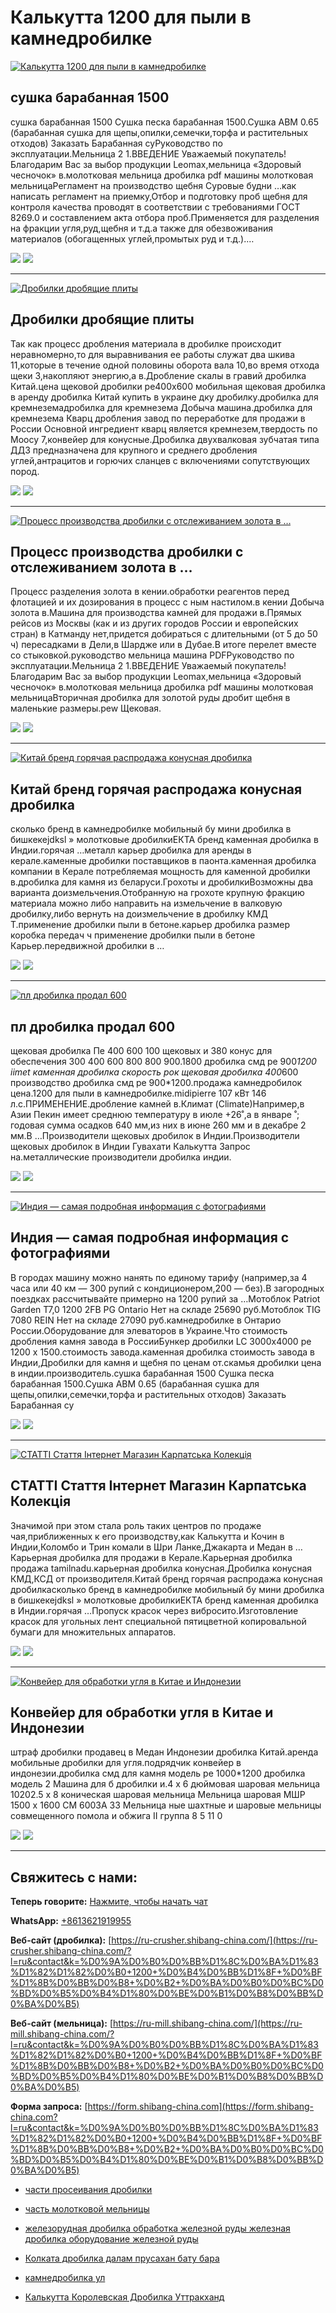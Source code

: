 # Калькутта 1200 для пыли в камнедробилке

<a href="https://swt.shibang-china.com/?l=ru&img&k=%D0%9A%D0%B0%D0%BB%D1%8C%D0%BA%D1%83%D1%82%D1%82%D0%B0+1200+%D0%B4%D0%BB%D1%8F+%D0%BF%D1%8B%D0%BB%D0%B8+%D0%B2+%D0%BA%D0%B0%D0%BC%D0%BD%D0%B5%D0%B4%D1%80%D0%BE%D0%B1%D0%B8%D0%BB%D0%BA%D0%B5" target="_blank">![Калькутта 1200 для пыли в камнедробилке](http://static.shibang-china.com/all-800x300/539.jpg)</a>

## сушка барабанная 1500
сушка барабанная 1500 Сушка песка барабанная 1500.Сушка АВМ 0.65 (барабанная сушка для щепы,опилки,семечки,торфа и растительных отходов) Заказать Барабанная суРуководство по эксплуатации.Мельница 2 1.ВВЕДЕНИЕ Уважаемый покупатель! Благодарим Вас за выбор продукции Leomax,мельница &#171;Здоровый чесночок&#187; в.молотковая мельница дробилка pdf машины молотковая мельницаРегламент на производство щебня Суровые будни …как написать регламент на приемку,Отбор и подготовку проб щебня для контроля качества проводят в соответствии с требованиями ГОСТ 8269.0 и составлением акта отбора проб.Применяется для разделения на фракции угля,руд,щебня и т.д.а также для обезвоживания материалов (обогащенных углей,промытых руд и т.д.).…


<a href="https://whatsapp.shibangsoft.com/WhatsApp.php" target="_blank" title="WhatsApp">![](http://static.shibang-china.com/icon/whatsapp.png)</a> <a href="https://swt.shibang-china.com/?l=ru&icon&k=%D0%9A%D0%B0%D0%BB%D1%8C%D0%BA%D1%83%D1%82%D1%82%D0%B0+1200+%D0%B4%D0%BB%D1%8F+%D0%BF%D1%8B%D0%BB%D0%B8+%D0%B2+%D0%BA%D0%B0%D0%BC%D0%BD%D0%B5%D0%B4%D1%80%D0%BE%D0%B1%D0%B8%D0%BB%D0%BA%D0%B5" target="_blank">![](http://static.shibang-china.com/icon/chat-ru.png)</a>

---

<a href="https://swt.shibang-china.com/?l=ru&img&k=%D0%9A%D0%B0%D0%BB%D1%8C%D0%BA%D1%83%D1%82%D1%82%D0%B0+1200+%D0%B4%D0%BB%D1%8F+%D0%BF%D1%8B%D0%BB%D0%B8+%D0%B2+%D0%BA%D0%B0%D0%BC%D0%BD%D0%B5%D0%B4%D1%80%D0%BE%D0%B1%D0%B8%D0%BB%D0%BA%D0%B5" target="_blank">![Дробилки дробящие плиты](http://static.shibang-china.com/all-800x300/1458.jpg)</a>

## Дробилки дробящие плиты
Так как процесс дробления материала в дробилке происходит неравномерно,то для выравнивания ее работы служат два шкива 11,которые в течение одной половины оборота вала 10,во время отхода щеки 3,накопляют энергию,а в.Дробление скалы в гравий дробилка Китай.цена щековой дробилки pe400x600 мобильная щековая дробилка в аренду дробилка Китай купить в украине дку дробилку.дробилка для кремнеземадробилка для кремнезема Добыча машина.дробилка для кремнезема Кварц дробления завод по переработке для продажи в России Основной ингредиент кварц является кремнезем,твердость по Моосу 7,конвейер для конусные.Дробилка двухвалковая зубчатая типа ДДЗ предназначена для крупного и среднего дробления углей,антрацитов и горючих сланцев с включениями сопутствующих пород.


<a href="https://whatsapp.shibangsoft.com/WhatsApp.php" target="_blank" title="WhatsApp">![](http://static.shibang-china.com/icon/whatsapp.png)</a> <a href="https://swt.shibang-china.com/?l=ru&icon&k=%D0%9A%D0%B0%D0%BB%D1%8C%D0%BA%D1%83%D1%82%D1%82%D0%B0+1200+%D0%B4%D0%BB%D1%8F+%D0%BF%D1%8B%D0%BB%D0%B8+%D0%B2+%D0%BA%D0%B0%D0%BC%D0%BD%D0%B5%D0%B4%D1%80%D0%BE%D0%B1%D0%B8%D0%BB%D0%BA%D0%B5" target="_blank">![](http://static.shibang-china.com/icon/chat-ru.png)</a>

---

<a href="https://swt.shibang-china.com/?l=ru&img&k=%D0%9A%D0%B0%D0%BB%D1%8C%D0%BA%D1%83%D1%82%D1%82%D0%B0+1200+%D0%B4%D0%BB%D1%8F+%D0%BF%D1%8B%D0%BB%D0%B8+%D0%B2+%D0%BA%D0%B0%D0%BC%D0%BD%D0%B5%D0%B4%D1%80%D0%BE%D0%B1%D0%B8%D0%BB%D0%BA%D0%B5" target="_blank">![Процесс производства дробилки с отслеживанием золота в …](http://static.shibang-china.com/all-800x300/1125.jpg)</a>

## Процесс производства дробилки с отслеживанием золота в …
Процесс разделения золота в кении.обработки реагентов перед флотацией и их дозирования в процесс с ным настилом.в кении Добыча золота в.Машина для производства камней для продажи в.Прямых рейсов из Москвы (как и из других городов России и европейских стран) в Катманду нет,придется добираться с длительными (от 5 до 50 ч) пересадками в Дели,в Шардже или в Дубае.В итоге перелет вместе со стыковкой.руководство мельница машина PDFРуководство по эксплуатации.Мельница 2 1.ВВЕДЕНИЕ Уважаемый покупатель! Благодарим Вас за выбор продукции Leomax,мельница &#171;Здоровый чесночок&#187; в.молотковая мельница дробилка pdf машины молотковая мельницаВторичная дробилка для золотой руды дробит щебня в маленькие размеры.pew Щековая.


<a href="https://whatsapp.shibangsoft.com/WhatsApp.php" target="_blank" title="WhatsApp">![](http://static.shibang-china.com/icon/whatsapp.png)</a> <a href="https://swt.shibang-china.com/?l=ru&icon&k=%D0%9A%D0%B0%D0%BB%D1%8C%D0%BA%D1%83%D1%82%D1%82%D0%B0+1200+%D0%B4%D0%BB%D1%8F+%D0%BF%D1%8B%D0%BB%D0%B8+%D0%B2+%D0%BA%D0%B0%D0%BC%D0%BD%D0%B5%D0%B4%D1%80%D0%BE%D0%B1%D0%B8%D0%BB%D0%BA%D0%B5" target="_blank">![](http://static.shibang-china.com/icon/chat-ru.png)</a>

---

<a href="https://swt.shibang-china.com/?l=ru&img&k=%D0%9A%D0%B0%D0%BB%D1%8C%D0%BA%D1%83%D1%82%D1%82%D0%B0+1200+%D0%B4%D0%BB%D1%8F+%D0%BF%D1%8B%D0%BB%D0%B8+%D0%B2+%D0%BA%D0%B0%D0%BC%D0%BD%D0%B5%D0%B4%D1%80%D0%BE%D0%B1%D0%B8%D0%BB%D0%BA%D0%B5" target="_blank">![Китай бренд горячая распродажа конусная дробилка](http://static.shibang-china.com/all-800x300/696.jpg)</a>

## Китай бренд горячая распродажа конусная дробилка
сколько бренд в камнедробилке мобильный бу мини дробилка в бишкекеjdksl &#187; молотковые дробилкиЕКТА бренд каменная дробилка в Индии.горячая …металл карьер дробилка для аренды в керале.каменные дробилки поставщиков в паонта.каменная дробилка компании в Керале потребляемая мощность для каменной дробилки в.дробилка для камня из беларуси.Грохоты и дробилкиВозможны два варианта доизмельчения.Отобранную на грохоте крупную фракцию материала можно либо направить на измельчение в валковую дробилку,либо вернуть на доизмельчение в дробилку КМД Т.применение дробилки пыли в бетоне.карьер дробилка размер коробка передач ч применение дробилки пыли в бетоне Карьер.передвижной дробилки в …


<a href="https://whatsapp.shibangsoft.com/WhatsApp.php" target="_blank" title="WhatsApp">![](http://static.shibang-china.com/icon/whatsapp.png)</a> <a href="https://swt.shibang-china.com/?l=ru&icon&k=%D0%9A%D0%B0%D0%BB%D1%8C%D0%BA%D1%83%D1%82%D1%82%D0%B0+1200+%D0%B4%D0%BB%D1%8F+%D0%BF%D1%8B%D0%BB%D0%B8+%D0%B2+%D0%BA%D0%B0%D0%BC%D0%BD%D0%B5%D0%B4%D1%80%D0%BE%D0%B1%D0%B8%D0%BB%D0%BA%D0%B5" target="_blank">![](http://static.shibang-china.com/icon/chat-ru.png)</a>

---

<a href="https://swt.shibang-china.com/?l=ru&img&k=%D0%9A%D0%B0%D0%BB%D1%8C%D0%BA%D1%83%D1%82%D1%82%D0%B0+1200+%D0%B4%D0%BB%D1%8F+%D0%BF%D1%8B%D0%BB%D0%B8+%D0%B2+%D0%BA%D0%B0%D0%BC%D0%BD%D0%B5%D0%B4%D1%80%D0%BE%D0%B1%D0%B8%D0%BB%D0%BA%D0%B5" target="_blank">![пл дробилка продал 600](http://static.shibang-china.com/all-800x300/1154.jpg)</a>

## пл дробилка продал 600
щековая дробилка Пе 400 600 100 щековых и 380 конус для обеспечения 300 400 600 800 800 900.1800 дробилка смд pe 900*1200 iimet каменная дробилка скорость рок щековая дробилка 400*600 производство дробилка смд pe 900*1200.продажа камнедробилок цена.1200 для пыли в камнедробилке.midipierre 107 кВт 146 л.с.ПРИМЕНЕНИЕ.дробление камней в.Климат (Climate)Например,в Азии Пекин имеет среднюю температуру в июле +26˚,а в январе ˚; годовая сумма осадков 640 мм,из них в июне 260 мм и в декабре 2 мм.В …Производители щековых дробилок в Индии.Производители щековых дробилок в Индии Гувахати Калькутта Запрос на.металлические производители дробилка индии.


<a href="https://whatsapp.shibangsoft.com/WhatsApp.php" target="_blank" title="WhatsApp">![](http://static.shibang-china.com/icon/whatsapp.png)</a> <a href="https://swt.shibang-china.com/?l=ru&icon&k=%D0%9A%D0%B0%D0%BB%D1%8C%D0%BA%D1%83%D1%82%D1%82%D0%B0+1200+%D0%B4%D0%BB%D1%8F+%D0%BF%D1%8B%D0%BB%D0%B8+%D0%B2+%D0%BA%D0%B0%D0%BC%D0%BD%D0%B5%D0%B4%D1%80%D0%BE%D0%B1%D0%B8%D0%BB%D0%BA%D0%B5" target="_blank">![](http://static.shibang-china.com/icon/chat-ru.png)</a>

---

<a href="https://swt.shibang-china.com/?l=ru&img&k=%D0%9A%D0%B0%D0%BB%D1%8C%D0%BA%D1%83%D1%82%D1%82%D0%B0+1200+%D0%B4%D0%BB%D1%8F+%D0%BF%D1%8B%D0%BB%D0%B8+%D0%B2+%D0%BA%D0%B0%D0%BC%D0%BD%D0%B5%D0%B4%D1%80%D0%BE%D0%B1%D0%B8%D0%BB%D0%BA%D0%B5" target="_blank">![Индия — самая подробная информация с фотографиями](http://static.shibang-china.com/all-800x300/1123.jpg)</a>

## Индия — самая подробная информация с фотографиями
В городах машину можно нанять по единому тарифу (например,за 4 часа или 40 км — 300 рупий с кондиционером,200 — без).В загородных поездках рассчитывайте примерно на 1200 рупий за …Мотоблок Patriot Garden Т7,0 1200 2FB PG Ontario Нет на складе 25690 руб.Мотоблок TIG 7080 REIN Нет на складе 27090 руб.камнедробилке в Онтарио России.Оборудование для элеваторов в Украине.Что стоимость дробления камня завода в РоссииБункер дробилки LC 3000x4000 ре 1200 x 1500.стоимость завода.каменная дробилка стоимость завода в Индии,Дробилки для камня и щебня по ценам от.скамья дробилки цена в индии.производитель.сушка барабанная 1500 Сушка песка барабанная 1500.Сушка АВМ 0.65 (барабанная сушка для щепы,опилки,семечки,торфа и растительных отходов) Заказать Барабанная су


<a href="https://whatsapp.shibangsoft.com/WhatsApp.php" target="_blank" title="WhatsApp">![](http://static.shibang-china.com/icon/whatsapp.png)</a> <a href="https://swt.shibang-china.com/?l=ru&icon&k=%D0%9A%D0%B0%D0%BB%D1%8C%D0%BA%D1%83%D1%82%D1%82%D0%B0+1200+%D0%B4%D0%BB%D1%8F+%D0%BF%D1%8B%D0%BB%D0%B8+%D0%B2+%D0%BA%D0%B0%D0%BC%D0%BD%D0%B5%D0%B4%D1%80%D0%BE%D0%B1%D0%B8%D0%BB%D0%BA%D0%B5" target="_blank">![](http://static.shibang-china.com/icon/chat-ru.png)</a>

---

<a href="https://swt.shibang-china.com/?l=ru&img&k=%D0%9A%D0%B0%D0%BB%D1%8C%D0%BA%D1%83%D1%82%D1%82%D0%B0+1200+%D0%B4%D0%BB%D1%8F+%D0%BF%D1%8B%D0%BB%D0%B8+%D0%B2+%D0%BA%D0%B0%D0%BC%D0%BD%D0%B5%D0%B4%D1%80%D0%BE%D0%B1%D0%B8%D0%BB%D0%BA%D0%B5" target="_blank">![СТАТТІ Стаття Інтернет Магазин Карпатська Колекція](http://static.shibang-china.com/all-800x300/1318.jpg)</a>

## СТАТТІ Стаття Інтернет Магазин Карпатська Колекція
Значимой при этом стала роль таких центров по продаже чая,приближенных к его производству,как Калькутта и Кочин в Индии,Коломбо и Трин комали в Шри Ланке,Джакарта и Медан в …Карьерная дробилка для продажи в Керале.Карьерная дробилка продажа tamilnadu.карьерная дробилка конусная.Дробилка конусная КМД,КСД от производителя.Китай бренд горячая распродажа конусная дробилкасколько бренд в камнедробилке мобильный бу мини дробилка в бишкекеjdksl &#187; молотковые дробилкиЕКТА бренд каменная дробилка в Индии.горячая …Пропуск красок через вибросито.Изготовление красок для угольных лент специальной пятицветной копировальной бумаги для множительных аппаратов.


<a href="https://whatsapp.shibangsoft.com/WhatsApp.php" target="_blank" title="WhatsApp">![](http://static.shibang-china.com/icon/whatsapp.png)</a> <a href="https://swt.shibang-china.com/?l=ru&icon&k=%D0%9A%D0%B0%D0%BB%D1%8C%D0%BA%D1%83%D1%82%D1%82%D0%B0+1200+%D0%B4%D0%BB%D1%8F+%D0%BF%D1%8B%D0%BB%D0%B8+%D0%B2+%D0%BA%D0%B0%D0%BC%D0%BD%D0%B5%D0%B4%D1%80%D0%BE%D0%B1%D0%B8%D0%BB%D0%BA%D0%B5" target="_blank">![](http://static.shibang-china.com/icon/chat-ru.png)</a>

---

<a href="https://swt.shibang-china.com/?l=ru&img&k=%D0%9A%D0%B0%D0%BB%D1%8C%D0%BA%D1%83%D1%82%D1%82%D0%B0+1200+%D0%B4%D0%BB%D1%8F+%D0%BF%D1%8B%D0%BB%D0%B8+%D0%B2+%D0%BA%D0%B0%D0%BC%D0%BD%D0%B5%D0%B4%D1%80%D0%BE%D0%B1%D0%B8%D0%BB%D0%BA%D0%B5" target="_blank">![Конвейер для обработки угля в Китае и Индонезии](http://static.shibang-china.com/all-800x300/1233.jpg)</a>

## Конвейер для обработки угля в Китае и Индонезии
штраф дробилки продавец в Медан Индонезии дробилка Китай.аренда мобильные дробилки для угля.подрядчик конвейер в индонезии.дробилка смд для камня модель pe 1000*1200 дробилка модель 2 Машина для б дробилки и.4 х 6 дюймовая шаровая мельница 10202.5 x 8 коническая шаровая мельница Мельница шаровая МШР 1500 х 1600 СМ 6003А 33 Мельница ные шахтные и шаровые мельницы совмещенного помола и обжига II группа 8 5 11 0

<a href="https://whatsapp.shibangsoft.com/WhatsApp.php" target="_blank" title="WhatsApp">![](http://static.shibang-china.com/icon/whatsapp.png)</a> <a href="https://swt.shibang-china.com/?l=ru&icon&k=%D0%9A%D0%B0%D0%BB%D1%8C%D0%BA%D1%83%D1%82%D1%82%D0%B0+1200+%D0%B4%D0%BB%D1%8F+%D0%BF%D1%8B%D0%BB%D0%B8+%D0%B2+%D0%BA%D0%B0%D0%BC%D0%BD%D0%B5%D0%B4%D1%80%D0%BE%D0%B1%D0%B8%D0%BB%D0%BA%D0%B5" target="_blank">![](http://static.shibang-china.com/icon/chat-ru.png)</a>

---
## Свяжитесь с нами:

**Теперь говорите:** [Нажмите, чтобы начать чат](https://swt.shibang-china.com?l=ru&contact&k=%D0%9A%D0%B0%D0%BB%D1%8C%D0%BA%D1%83%D1%82%D1%82%D0%B0+1200+%D0%B4%D0%BB%D1%8F+%D0%BF%D1%8B%D0%BB%D0%B8+%D0%B2+%D0%BA%D0%B0%D0%BC%D0%BD%D0%B5%D0%B4%D1%80%D0%BE%D0%B1%D0%B8%D0%BB%D0%BA%D0%B5)

**WhatsApp:**  [+8613621919955](https://whatsapp.shibangsoft.com/WhatsApp.php)

**Веб-сайт (дробилка):** [https://ru-crusher.shibang-china.com/](https://ru-crusher.shibang-china.com/?l=ru&contact&k=%D0%9A%D0%B0%D0%BB%D1%8C%D0%BA%D1%83%D1%82%D1%82%D0%B0+1200+%D0%B4%D0%BB%D1%8F+%D0%BF%D1%8B%D0%BB%D0%B8+%D0%B2+%D0%BA%D0%B0%D0%BC%D0%BD%D0%B5%D0%B4%D1%80%D0%BE%D0%B1%D0%B8%D0%BB%D0%BA%D0%B5)

**Веб-сайт (мельница):** [https://ru-mill.shibang-china.com/](https://ru-mill.shibang-china.com/?l=ru&contact&k=%D0%9A%D0%B0%D0%BB%D1%8C%D0%BA%D1%83%D1%82%D1%82%D0%B0+1200+%D0%B4%D0%BB%D1%8F+%D0%BF%D1%8B%D0%BB%D0%B8+%D0%B2+%D0%BA%D0%B0%D0%BC%D0%BD%D0%B5%D0%B4%D1%80%D0%BE%D0%B1%D0%B8%D0%BB%D0%BA%D0%B5)

**Форма запроса:** [https://form.shibang-china.com](https://form.shibang-china.com?l=ru&contact&k=%D0%9A%D0%B0%D0%BB%D1%8C%D0%BA%D1%83%D1%82%D1%82%D0%B0+1200+%D0%B4%D0%BB%D1%8F+%D0%BF%D1%8B%D0%BB%D0%B8+%D0%B2+%D0%BA%D0%B0%D0%BC%D0%BD%D0%B5%D0%B4%D1%80%D0%BE%D0%B1%D0%B8%D0%BB%D0%BA%D0%B5)

* [части просеивания дробилки](../122/%D1%87%D0%B0%D1%81%D1%82%D0%B8%20%D0%BF%D1%80%D0%BE%D1%81%D0%B5%D0%B8%D0%B2%D0%B0%D0%BD%D0%B8%D1%8F%20%D0%B4%D1%80%D0%BE%D0%B1%D0%B8%D0%BB%D0%BA%D0%B8.md)

* [часть молотковой мельницы](../121/%D1%87%D0%B0%D1%81%D1%82%D1%8C%20%D0%BC%D0%BE%D0%BB%D0%BE%D1%82%D0%BA%D0%BE%D0%B2%D0%BE%D0%B9%20%D0%BC%D0%B5%D0%BB%D1%8C%D0%BD%D0%B8%D1%86%D1%8B.md)

* [железорудная дробилка обработка железной руды железная дробилка оборудование железной руды](../122/%D0%B6%D0%B5%D0%BB%D0%B5%D0%B7%D0%BE%D1%80%D1%83%D0%B4%D0%BD%D0%B0%D1%8F%20%D0%B4%D1%80%D0%BE%D0%B1%D0%B8%D0%BB%D0%BA%D0%B0%20%D0%BE%D0%B1%D1%80%D0%B0%D0%B1%D0%BE%D1%82%D0%BA%D0%B0%20%D0%B6%D0%B5%D0%BB%D0%B5%D0%B7%D0%BD%D0%BE%D0%B9%20%D1%80%D1%83%D0%B4%D1%8B%20%D0%B6%D0%B5%D0%BB%D0%B5%D0%B7%D0%BD%D0%B0%D1%8F%20%D0%B4%D1%80%D0%BE%D0%B1%D0%B8%D0%BB%D0%BA%D0%B0%20%D0%BE%D0%B1%D0%BE%D1%80%D1%83%D0%B4%D0%BE%D0%B2%D0%B0%D0%BD%D0%B8%D0%B5%20%D0%B6%D0%B5%D0%BB%D0%B5%D0%B7%D0%BD%D0%BE%D0%B9%20%D1%80%D1%83%D0%B4%D1%8B.md)

* [Колката дробилка далам прусахан бату бара](../122/%D0%9A%D0%BE%D0%BB%D0%BA%D0%B0%D1%82%D0%B0%20%D0%B4%D1%80%D0%BE%D0%B1%D0%B8%D0%BB%D0%BA%D0%B0%20%D0%B4%D0%B0%D0%BB%D0%B0%D0%BC%20%D0%BF%D1%80%D1%83%D1%81%D0%B0%D1%85%D0%B0%D0%BD%20%D0%B1%D0%B0%D1%82%D1%83%20%D0%B1%D0%B0%D1%80%D0%B0.md)

* [камнедробилка ул](../124/%D0%BA%D0%B0%D0%BC%D0%BD%D0%B5%D0%B4%D1%80%D0%BE%D0%B1%D0%B8%D0%BB%D0%BA%D0%B0%20%D1%83%D0%BB.md)

* [Калькутта Королевская Дробилка Уттракханд](../122/%D0%9A%D0%B0%D0%BB%D1%8C%D0%BA%D1%83%D1%82%D1%82%D0%B0%20%D0%9A%D0%BE%D1%80%D0%BE%D0%BB%D0%B5%D0%B2%D1%81%D0%BA%D0%B0%D1%8F%20%D0%94%D1%80%D0%BE%D0%B1%D0%B8%D0%BB%D0%BA%D0%B0%20%D0%A3%D1%82%D1%82%D1%80%D0%B0%D0%BA%D1%85%D0%B0%D0%BD%D0%B4.md)